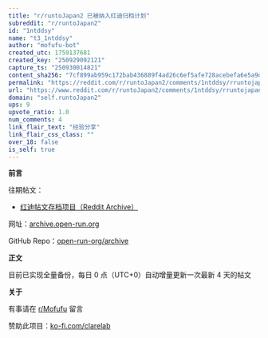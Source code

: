 ```yaml
---
title: "r/runtoJapan2 已被纳入红迪归档计划"
subreddit: "r/runtoJapan2"
id: "1ntddsy"
name: "t3_1ntddsy"
author: "mofufu-bot"
created_utc: 1759137681
created_key: "250929092121"
capture_ts: "250930014821"
content_sha256: "7cf899ab959c172bab436889f4ad26c6ef5afe728acebefa6e5a9dbb62367815"
permalink: "https://reddit.com/r/runtoJapan2/comments/1ntddsy/rruntojapan2_已被纳入红迪归档计划/"
url: "https://www.reddit.com/r/runtoJapan2/comments/1ntddsy/rruntojapan2_已被纳入红迪归档计划/"
domain: "self.runtoJapan2"
ups: 9
upvote_ratio: 1.0
num_comments: 4
link_flair_text: "经验分享"
link_flair_css_class: ""
over_18: false
is_self: true
---
```


**前言**

往期帖文：

- [红迪帖文存档项目（Reddit
  Archive）](https://www.reddit.com/r/Mofufu/s/GNlnSOSVRO)

网址：[archive.open-run.org](https://archive.open-run.org)

GitHub
Repo：[open-run-org/archive](https://github.com/open-run-org/archive)

**正文**

目前已实现全量备份，每日 0 点（UTC+0）自动增量更新一次最新 4 天的帖文

**关于**

有事请在 [r/Mofufu](/r/Mofufu) 留言

赞助此项目：[ko-fi.com/clarelab](https://ko-fi.com/clarelab)

